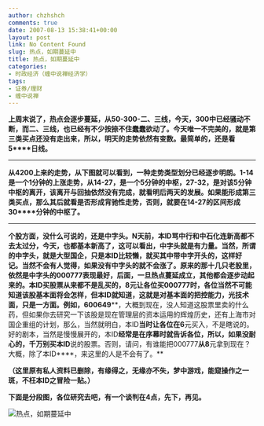```yaml
---
author: chzhshch
comments: true
date: 2007-08-13 15:38:41+00:00
layout: post
link: No Content Found
slug: 热点，如期蔓延中
title: 热点，如期蔓延中
categories:
- 时政经济（缠中说禅经济学）
tags:
- 证券/理财
- 缠中说禅
---
```


			

**上周末说了，热点会逐步蔓延，从50-300-****二、三线，今天，300****中已经骚动不断，而二、三线，也已经有不少按捺不住蠢蠢欲动了。今天唯一不完美的，就是第三类买点还没有走出来，所以，明天的走势依然有变数。最简单的，还是看5****日线。**

** **

**从4200****上来的走势，从下图就可以看到，一种走势类型划分已经逐步明朗。1-14****是一个1****分钟的上涨走势，从14-27****，是一个5****分钟的中枢，27-32****，是对该5****分钟中枢的离开，该离开与回抽依然没有完成，就看明后两天的发展。如果能形成第三类买点，那么其后就看是否形成背驰性走势，否则，就要在14-27****的区间形成30****分钟的中枢了。**

** **

**个股方面，没什么可说的，还是中字头。N****天前，本ID****骂中行和中石化连新高都不去太过分，今天，也都基本新高了，这可以看出，中字头就是有力量。当然，所谓的中字头，就是大型国企，只是本ID****比较懒，就买其中带中字开头的，这样好记。当然不会有人觉得，如果没有中字头的就不会涨了。原来的那十几只老股里，依然是中字头的000777****表现最好，后面，一旦热点蔓延成立，其他都会逐步动起来的。本ID****买股票从来都不是乱买的，8****元让各位买000777****时，各位当然不可能知道该股基本面将会怎样，但本ID****就知道，这就是对基本面的把控能力，光技术面，只是一方面。例如，600649****，大概到现在，没人知道这股票里卖的什么药，但如果你去研究一下该股是现在管理层的资本运用的辉煌历史，还有上海市对国企重组的计划，那么，当然就明白，本ID****当时让各位在6****元买入，不是瞎说的。好的剧本，当然是慢慢展开的，本ID****经常是在序幕时就告诉各位，所以，如果没耐心的，千万别买本ID****说的股票。否则，请问，有谁能把000777****从8****元拿到现在？大概，除了本ID****，来这里的人是不会有了。**

**（这里原有私人资料已删除，有缘得之，无缘亦不失，梦中游戏，能窥操作之一斑，不枉本ID之冒险一贴。）**

**下面是分段图，各位研究去吧，有一个谈判在4点，先下，再见。**

![热点，如期蔓延中](http://simg.sinajs.cn/blog7style/images/common/sg_trans.gif)
